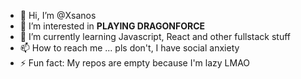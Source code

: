 - 👋 Hi, I’m @Xsanos
- 👀 I’m interested in **PLAYING DRAGONFORCE**
- 🌱 I’m currently learning Javascript, React and other fullstack stuff
- 📫 How to reach me ... pls don't, I have social anxiety
- ⚡ Fun fact: My repos are empty because I'm lazy LMAO

<!---
Xsanos/Xsanos is a ✨ special ✨ repository because its `README.md` (this file) appears on your GitHub profile.
You can click the Preview link to take a look at your changes.
--->

